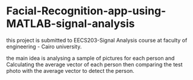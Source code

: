 # Facial-Recognition-app-using-MATLAB-signal-analysis

this project is submitted to EECS203-Signal Analysis course at faculty of engineering - Cairo university.


the main idea is analysing a sample of pictures for each person and Calculating the average vector of each person then comparing the test photo with the average vector to detect the person.

